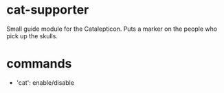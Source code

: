 # cat-supporter
  Small guide module for the Catalepticon.
  Puts a marker on the people who pick up the skulls.
  
# commands
  - 'cat': enable/disable
